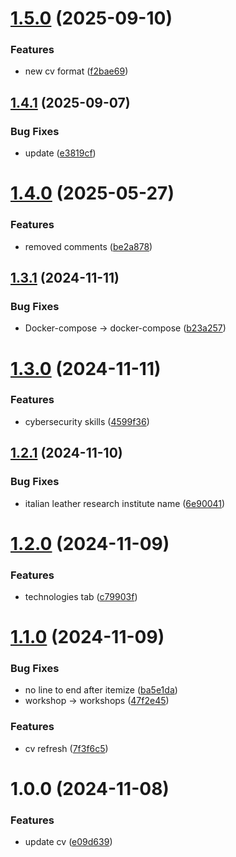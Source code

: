 # [1.5.0](https://github.com/alarmfox/curriculum-vitae/compare/v1.4.1...v1.5.0) (2025-09-10)


### Features

* new cv format ([f2bae69](https://github.com/alarmfox/curriculum-vitae/commit/f2bae69bd810bcd6bc5763f3e0aed5386de8254e))

## [1.4.1](https://github.com/alarmfox/curriculum-vitae/compare/v1.4.0...v1.4.1) (2025-09-07)


### Bug Fixes

* update ([e3819cf](https://github.com/alarmfox/curriculum-vitae/commit/e3819cf41a5bdf7e1e61ebe5f0196f0480b5dc97))

# [1.4.0](https://github.com/alarmfox/curriculum-vitae/compare/v1.3.1...v1.4.0) (2025-05-27)


### Features

* removed comments ([be2a878](https://github.com/alarmfox/curriculum-vitae/commit/be2a87893ae0a7f24494dfc969111919636a555e))

## [1.3.1](https://github.com/alarmfox/curriculum-vitae/compare/v1.3.0...v1.3.1) (2024-11-11)


### Bug Fixes

* Docker-compose -> docker-compose ([b23a257](https://github.com/alarmfox/curriculum-vitae/commit/b23a257bc50134d22f753373674f7a2948def180))

# [1.3.0](https://github.com/alarmfox/curriculum-vitae/compare/v1.2.1...v1.3.0) (2024-11-11)


### Features

* cybersecurity skills ([4599f36](https://github.com/alarmfox/curriculum-vitae/commit/4599f369850b31c1788f713eb223dd1d4fdbc4a5))

## [1.2.1](https://github.com/alarmfox/curriculum-vitae/compare/v1.2.0...v1.2.1) (2024-11-10)


### Bug Fixes

* italian leather research institute name ([6e90041](https://github.com/alarmfox/curriculum-vitae/commit/6e900419cc07dbf4cce0c26332d2ffbe5714ac1a))

# [1.2.0](https://github.com/alarmfox/curriculum-vitae/compare/v1.1.0...v1.2.0) (2024-11-09)


### Features

* technologies tab ([c79903f](https://github.com/alarmfox/curriculum-vitae/commit/c79903f446961da78e863cd5389af741f0decb5d))

# [1.1.0](https://github.com/alarmfox/curriculum-vitae/compare/v1.0.0...v1.1.0) (2024-11-09)


### Bug Fixes

* no line to end after itemize ([ba5e1da](https://github.com/alarmfox/curriculum-vitae/commit/ba5e1dac33727fb0c1e82d6fddf95dd4c29d083c))
* workshop -> workshops ([47f2e45](https://github.com/alarmfox/curriculum-vitae/commit/47f2e45a1b2c184ac4f61720e1257864dab40e71))


### Features

* cv refresh ([7f3f6c5](https://github.com/alarmfox/curriculum-vitae/commit/7f3f6c5d2f78aabb43ba2e474331778f3ba3c13c))

# 1.0.0 (2024-11-08)


### Features

* update cv ([e09d639](https://github.com/alarmfox/curriculum-vitae/commit/e09d6398e2735a792b0f592e7c3555d300b0a3cd))
